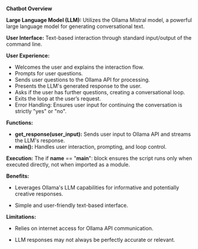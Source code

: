 **Chatbot Overview**

**Large Language Model (LLM):** Utilizes the Ollama Mistral model, a powerful large language model for generating conversational text.

**User Interface:** Text-based interaction through standard input/output of the command line.

**User Experience:**

  - Welcomes the user and explains the interaction flow.
  - Prompts for user questions.
  - Sends user questions to the Ollama API for processing.
  - Presents the LLM's generated response to the user.
  - Asks if the user has further questions, creating a conversational loop.
  - Exits the loop at the user’s request. 
  - Error Handling: Ensures user input for continuing the conversation is strictly "yes" or "no".

**Functions:**

  - **get_response(user_input):** Sends user input to Ollama API and streams the LLM's response.
  - **main():** Handles user interaction, prompting, and loop control.


**Execution:** The if __name__ == "__main__": block ensures the script runs only when executed directly, not when imported as a module.


**Benefits:**

  - Leverages Ollama's LLM capabilities for informative and potentially creative responses.

  - Simple and user-friendly text-based interface.

**Limitations:**

  - Relies on internet access for Ollama API communication.

  - LLM responses may not always be perfectly accurate or relevant.

